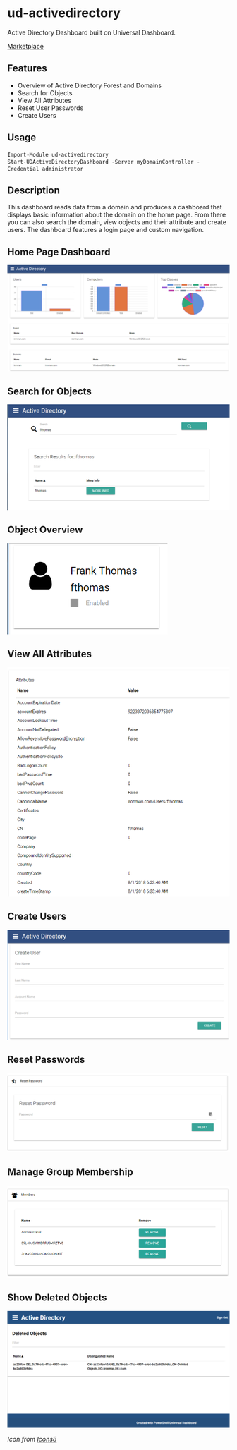 # ud-activedirectory

Active Directory Dashboard built on Universal Dashboard.

[Marketplace](https://ironmansoftware.com/product/active-directory-dashboard/) 

## Features 

- Overview of Active Directory Forest and Domains
- Search for Objects
- View All Attributes
- Reset User Passwords
- Create Users

## Usage

```
Import-Module ud-activedirectory 
Start-UDActiveDirectoryDashboard -Server myDomainController -Credential administrator
```

## Description 

This dashboard reads data from a domain and produces a dashboard that displays basic information about the domain on the home page. From there you can also search the domain, view objects and their attribute and create users. The dashboard features a login page and custom navigation.

## Home Page Dashboard

![](./images/dashboard.png)

## Search for Objects

![](./images/search.png)

## Object Overview

![](./images/object-overview.png)

## View All Attributes

![](./images/attributes.png)

## Create Users

![](./images/create-user.png)

## Reset Passwords

![](./images/reset-password.png)

## Manage Group Membership

![](./images/group-membership.png)

## Show Deleted Objects

![](./images/deleted-objects.png)

_Icon from [Icons8](http://icons8.com)_
